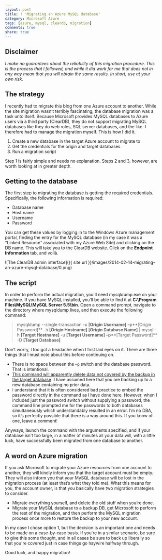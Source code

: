 ```yaml
---
layout: post
title: ! 'Migrating an Azure MySQL database'
category: Microsoft Azure
tags: [azure, mysql, cleardb, migration]
comments: true
share: true
---
```

## Disclaimer

*I make no guarantees about the reliability of this migration procedure. This is the process that I followed, and while it did work for me that does not in any way mean that you will obtain the same results. In short, use at your own risk.*

## The strategy

I recently had to migrate this blog from one Azure account to another. While the site migration wasn’t terribly fascinating, the database migration was a task unto itself. Because Microsoft provides MySQL databases to Azure users via a third party (ClearDB), they do not support migrating MySQL databases like they do web roles, SQL server databases, and the like. I therefore had to manage the migration myself. This is how I did it.

<ol>
<li>Create a new database in the target Azure account to migrate to</li>
<li>Get the credentials for the origin and target databases</li>
<li>Run a migration script</li>
</ol>
Step 1 is fairly simple and needs no explanation. Steps 2 and 3, however, are worth looking at in greater depth.

## Getting to the database

The first step to migrating the database is getting the required credentials. Specifically, the following information is required:

+ Database name
+ Host name
+ Username
+ Password

You can get these values by logging in to the Windows Azure management portal, finding the entry for the MySQL database (in my case it was a "Linked Resource" associated with my Azure Web Site) and clicking on the DB name. This will take you to the ClearDB website. Click on the **Endpoint Information** tab, and voil&agrave;.

![The ClearDB admin interface]({{ site.url }}/images/2014-02-14-migrating-an-azure-mysql-database/0.png)

## The script

In order to perform the actual migration, you'll need mysqldump.exe on your machine. If you have MySQL installed, you'll be able to find it at **C:\Program Files\MySQL\MySQL Server 5.5\bin**. Open a command prompt, navigate to the directory where mysqldump lives, and then execute the following command:

> mysqldump --single-transaction -u **[Origin Username]** –p**[Origin Password]** -h **[Origin Hostname]** **[Origin Database Name]** | mysql -h **[Target Hostname]** -u **[Target Username]** –p**[Target Password]** -D **[Target Database]**

Don’t worry, I too got a headache when I first laid eyes on it. There are three things that I must note about this before continuing on.

+ There is no space between the `–p` switch and the database password. That is intentional.
+ [This command will apparently delete data not covered by the backup in the target database](http://stackoverflow.com/q/5475200/1068266). I have assumed here that you are backing up to a new database containing no prior data.
+ I understand that it is often considered bad practice to embed the password directly in the command as I have done here. However, when I included just the password switch without supplying a password, the command line prompted me for the passwords to both databases simultaneously which understandably resulted in an error. I’m no DBA, so it’s perfectly possible that there is a way around this. If you know of one, leave a comment!

Anyways, launch the command with the arguments specified, and if your database isn't too large, in a matter of minutes all your data will, with a little luck, have successfully been migrated from one database to another.

## A word on Azure migration

If you ask Microsoft to migrate your Azure resources from one account to another, they will kindly inform you that the target account must be empty. They will also inform you that your MySQL database will be lost in the migration process (at least that’s what they told me). What this means for you, the account owner, is that you basically have two migration strategies to consider.

+ Migrate everything yourself, and delete the old stuff when you’re done.
+ Migrate your MySQL database to a backup DB, get Microsoft to perform the rest of the migration, and then perform the MySQL migration process once more to restore the backup to your new account.

In my case I chose option 1, but the decision is an important one and needs to be made on a case-by-case basis. If you're in a similar scenario, be sure to give this some thought, and in all cases be sure to back up liberally so that you're covered just in case things go haywire halfway through.

Good luck, and happy migration!